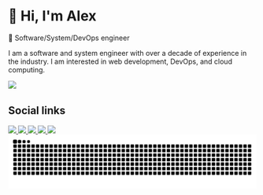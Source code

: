 # 👋 Hi, I'm Alex

🦍 Software/System/DevOps engineer

I am a software and system engineer with over a decade of experience in the industry. I am interested in web development, DevOps, and cloud computing.

<img src="https://github-readme-stats.vercel.app/api/top-langs/?username=alexander-danilenko&&layout=compact&hide=[PHP,php,CoffeScript,PowerShell,powershell,css,jinja]" />

## Social links

<a href="https://www.linkedin.com/in/alexander-danilenko/" target="_blank">
   <img src="https://img.shields.io/badge/Linkedin-0e76a8.svg?style=for-the-badge&classes=inline&logo=linkedin" />
</a>
<a href="https://github.com/alexander-danilenko" target="_blank">
   <img src="https://img.shields.io/badge/github-000000.svg?style=for-the-badge&classes=inline&logo=github" />
</a>
<a href="https://gitlab.com/alexander-danilenko" target="_blank">
   <img src="https://img.shields.io/badge/gitlab-fff.svg?style=for-the-badge&classes=inline&logo=gitlab" />
</a>
<a href="https://www.drupal.org/u/alexander_danilenko">
   <img src="https://img.shields.io/badge/drupal-25aae1.svg?style=for-the-badge&classes=inline&logo=drupal" />
</a>
<a href="https://www.youtube.com/watch?v=dQw4w9WgXcQ" target="_blank">
   <img src="https://img.shields.io/badge/ONLYFANS-fff.svg?style=for-the-badge&classes=inline&logo=onlyfans" />
</a>

<img src="./snake.svg" />

